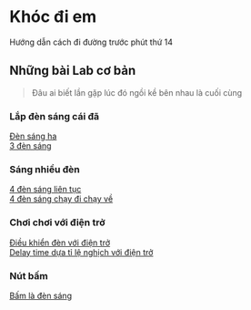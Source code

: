 # Khóc đi em

Hướng dẫn cách đi đường trước phút thứ 14
## Những bài Lab cơ bản
> Đâu ai biết lần gặp lúc đó ngồi kề bên nhau là cuối cùng

### Lắp đèn sáng cái đã
[Đèn sáng ha](https://encr.pw/nh0Lo) <br>
[3 đèn sáng](https://l1nq.com/qxoAX)
### Sáng nhiều đèn
[4 đèn sáng liên tục](https://l1nq.com/RbMjp)<br>
[4 đèn sáng chạy đi chạy về](https://encr.pw/lj5rz)
### Chơi chơi với điện trở
[Điều khiển đèn với điện trở](https://encr.pw/W8vj2)<br>
[Delay time dựa tỉ lệ nghịch với điện trở](https://encr.pw/cMp82)
### Nút bấm
[Bấm là đèn sáng](https://encr.pw/dTpQj)<br>


